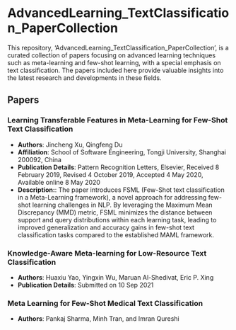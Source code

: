 # AdvancedLearning_TextClassification_PaperCollection
This repository, ‘AdvancedLearning_TextClassification_PaperCollection’, is a curated collection of papers focusing on advanced learning techniques such as meta-learning and few-shot learning, with a special emphasis on text classification. The papers included here provide valuable insights into the latest research and developments in these fields.

## Papers

### Learning Transferable Features in Meta-Learning for Few-Shot Text Classification
- **Authors**: Jincheng Xu, Qingfeng Du
- **Affiliation**: School of Software Engineering, Tongji University, Shanghai 200092, China
- **Publication Details**: Pattern Recognition Letters, Elsevier, Received 8 February 2019, Revised 4 October 2019, Accepted 4 May 2020, Available online 8 May 2020
- **Description:**: The paper introduces FSML (Few-Shot text classification in a Meta-Learning framework), a novel approach for addressing few-shot learning challenges in NLP. By leveraging the Maximum Mean Discrepancy (MMD) metric, FSML minimizes the distance between support and query distributions within each learning task, leading to improved generalization and accuracy gains in few-shot text classification tasks compared to the established MAML framework.

### Knowledge-Aware Meta-learning for Low-Resource Text Classification
- **Authors**: Huaxiu Yao, Yingxin Wu, Maruan Al-Shedivat, Eric P. Xing
- **Publication Details**: Submitted on 10 Sep 2021

### Meta Learning for Few-Shot Medical Text Classification
- **Authors**: Pankaj Sharma, Minh Tran, and Imran Qureshi

